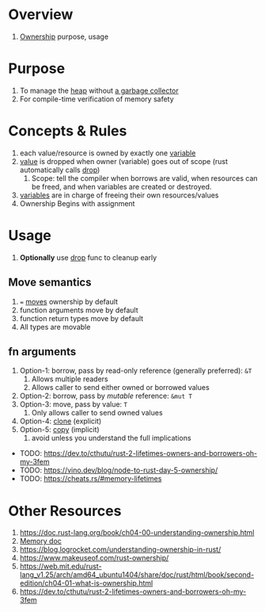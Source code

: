 # Overview

1. [Ownership](https://doc.rust-lang.org/book/ch04-00-understanding-ownership.html) purpose, usage

# Purpose

1. To manage the [heap](./memory.md) without [a garbage collector](https://en.wikipedia.org/wiki/Garbage_collection_(computer_science))
1. For compile-time verification of memory safety

# Concepts & Rules

1. each value/resource is owned by exactly one [variable](https://doc.rust-lang.org/reference/variables.html)
1. [value](TODO) is dropped when owner (variable) goes out of scope (rust automatically calls [drop](https://doc.rust-lang.org/rust-by-example/trait/drop.html))
    1. Scope: tell the compiler when borrows are valid, when resources can be freed, and when variables are created or destroyed.
1. [variables](https://doc.rust-lang.org/reference/variables.html) are in charge of freeing their own resources/values
1. Ownership Begins with assignment

# Usage

1. **Optionally** use [drop](https://doc.rust-lang.org/rust-by-example/trait/drop.html) func to cleanup early

## Move semantics

1. `=` [moves](https://doc.rust-lang.org/rust-by-example/scope/move.html) ownership by default
1. function arguments move by default
1. function return types move by default
1. All types are movable

## fn arguments

1. Option-1: borrow, pass by read-only reference (generally preferred): `&T`
    1. Allows multiple readers
    1. Allows caller to send either owned or borrowed values
1. Option-2: borrow, pass by *mutable* reference: `&mut T`
1. Option-3: move, pass by value: `T`
    1. Only allows caller to send owned values
1. Option-4: [clone](https://doc.rust-lang.org/rust-by-example/trait/clone.html) (explicit)
1. Option-5: [copy](https://doc.rust-lang.org/std/marker/trait.Copy.html) (implicit)
    1. avoid unless you understand the full implications


- TODO: https://dev.to/cthutu/rust-2-lifetimes-owners-and-borrowers-oh-my-3fem
- TODO: https://vino.dev/blog/node-to-rust-day-5-ownership/
- TODO: https://cheats.rs/#memory-lifetimes

# Other Resources

1. https://doc.rust-lang.org/book/ch04-00-understanding-ownership.html
1. [Memory doc](./memory.md)
1. https://blog.logrocket.com/understanding-ownership-in-rust/
1. https://www.makeuseof.com/rust-ownership/
1. https://web.mit.edu/rust-lang_v1.25/arch/amd64_ubuntu1404/share/doc/rust/html/book/second-edition/ch04-01-what-is-ownership.html
1. https://dev.to/cthutu/rust-2-lifetimes-owners-and-borrowers-oh-my-3fem
